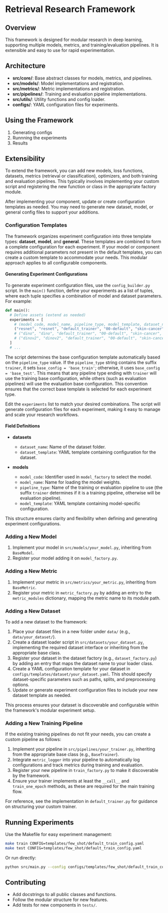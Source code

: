 # Retrieval Research Framework

## Overview

This framework is designed for modular research in deep learning, supporting multiple models, metrics, and training/evaluation pipelines. It is extensible and easy to use for rapid experimentation.

## Architecture

- **src/core/**: Base abstract classes for models, metrics, and pipelines.
- **src/models/**: Model implementations and registration.
- **src/metrics/**: Metric implementations and registration.
- **src/pipelines/**: Training and evaluation pipeline implementations.
- **src/utils/**: Utility functions and config loader.
- **configs/**: YAML configuration files for experiments.

## Using the Framework
1. Generating configs
2. Runnning the experiments
3. Results


## Extensibility

To extend the framework, you can add new models, loss functions, datasets, metrics (retrieval or classification), optimizers, and both training and evaluation pipelines. This typically involves implementing your custom script and registering the new function or class in the appropriate factory module.

After implementing your component, update or create configuration templates as needed. You may need to generate new dataset, model, or general config files to support your additions.

### Configuration Templates

The framework organizes experiment configuration into three template types: **dataset**, **model**, and **general**. These templates are combined to form a complete configuration for each experiment. If your model or component requires additional parameters not present in the default templates, you can create a custom template to accommodate your needs. This modular approach applies to all configurable components.

#### Generating Experiment Configurations

To generate experiment configuration files, use the `config_builder.py` script. In the `main()` function, define your experiments as a list of tuples, where each tuple specifies a combination of model and dataset parameters. For example:

```python
def main():
  # Define assets (extend as needed)
  experiments = [
    # (model_code, model_name, pipeline_type, model_template, dataset_name, dataset_template)
    ("resnet", "resnet", "default_trainer", "00-default", "skin-cancer", "skin-cancer"),
    # ("dino", "dino", "default_trainer", "00-default", "skin-cancer", "skin-cancer"),
    # ("dinov2", "dinov2", "default_trainer", "00-default", "skin-cancer", "skin-cancer"),
  ]
  # ...
```

The script determines the base configuration template automatically based on the `pipeline_type` value. If the `pipeline_type` string contains the suffix `trainer`, it sets `base_config = 'base_train'`; otherwise, it uses `base_config = 'base_test'`. This means that any pipeline type ending with `trainer` will use the training base configuration, while others (such as evaluation pipelines) will use the evaluation base configuration. This convention ensures that the correct base template is selected for each experiment type.

Edit the `experiments` list to match your desired combinations. The script will generate configuration files for each experiment, making it easy to manage and scale your research workflows.

#### Field Definitions

- **datasets**
  - `dataset_name`: Name of the dataset folder.
  - `dataset_template`: YAML template containing configuration for the dataset.

- **models**
  - `model_code`: Identifier used in `model_factory` to select the model.
  - `model_name`: Name for loading the model weights.
  - `pipeline_type`: Name of the training or evaluation pipeline to use (the suffix `trainer` determines if it is a training pipeline, otherwise will be evaluation pipeline).
  - `model_template`: YAML template containing model-specific configuration.

This structure ensures clarity and flexibility when defining and generating experiment configurations.


### Adding a New Model
1. Implement your model in `src/models/your_model.py`, inheriting from `BaseModel`.
2. Register your model adding it on `model_factory.py`.

### Adding a New Metric
1. Implement your metric in `src/metrics/your_metric.py`, inheriting from `BaseMetric`.
2. Register your metric in `metric_factory.py` by adding an entry to the `metric_modules` dictionary, mapping the metric name to its module path.

### Adding a New Dataset

To add a new dataset to the framework:

1. Place your dataset files in a new folder under `data/` (e.g., `data/your_dataset/`).
2. Create a dataset loader script in `src/datasets/your_dataset.py`, implementing the required dataset interface or inheriting from the appropriate base class.
3. Register your dataset in the dataset factory (e.g., `dataset_factory.py`) by adding an entry that maps the dataset name to your loader class.
4. Create a YAML configuration template for your dataset in `configs/templates/dataset/your_dataset.yaml`. This should specify dataset-specific parameters such as paths, splits, and preprocessing options.
5. Update or generate experiment configuration files to include your new dataset template as needed.

This process ensures your dataset is discoverable and configurable within the framework's modular experiment setup.


### Adding a New Training Pipeline

If the existing training pipelines do not fit your needs, you can create a custom pipeline as follows:

1. Implement your pipeline in `src/pipelines/your_trainer.py`, inheriting from the appropriate base class (e.g., `BaseTrainer`).
2. Integrate `metric_logger` into your pipeline to automatically log configurations and track metrics during training and evaluation.
3. Register your new pipeline in `train_factory.py` to make it discoverable by the framework.
4. Ensure your trainer implements at least the `__call__` and `train_one_epoch` methods, as these are required for the main training flow.

For reference, see the implementation in `default_trainer.py` for guidance on structuring your custom trainer.


## Running Experiments

Use the Makefile for easy experiment management:

```sh
make train CONFIG=templates/few_shot/default_train_config.yaml
make test CONFIG=templates/few_shot/default_train_config.yaml
```

Or run directly:

```sh
python src/main.py --config configs/templates/few_shot/default_train_config.yaml --pipeline train
```

## Contributing
- Add docstrings to all public classes and functions.
- Follow the modular structure for new features.
- Add tests for new components in `tests/`.
